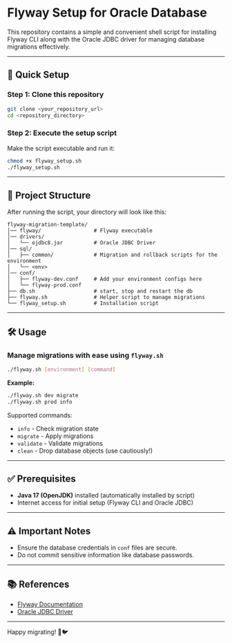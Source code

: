 # Flyway Setup for Oracle Database

This repository contains a simple and convenient shell script for installing Flyway CLI along with the Oracle JDBC driver for managing database migrations effectively.

---

## 🚀 Quick Setup

### Step 1: Clone this repository

```bash
git clone <your_repository_url>
cd <repository_directory>
```

### Step 2: Execute the setup script

Make the script executable and run it:

```bash
chmod +x flyway_setup.sh
./flyway_setup.sh
```

---

## 📁 Project Structure

After running the script, your directory will look like this:

```
flyway-migration-template/
│── flyway/                 # Flyway executable
│── drivers/
│   └── ojdbc8.jar          # Oracle JDBC Driver
│── sql/
│   ├── common/             # Migration and rollback scripts for the environment
│   └── <env>
│── conf/
│   ├── flyway-dev.conf     # Add your environment configs here
│   └── flyway-prod.conf
├── db.sh                   # start, stop and restart the db
├── flyway.sh               # Helper script to manage migrations
└── flyway_setup.sh         # Installation script
```

---

## 🛠 Usage

### Manage migrations with ease using `flyway.sh`

```bash
./flyway.sh [environment] [command]
```

**Example:**

```bash
./flyway.sh dev migrate
./flyway.sh prod info
```

Supported commands:

- `info` - Check migration state
- `migrate` - Apply migrations
- `validate` - Validate migrations
- `clean` - Drop database objects (use cautiously!)

---

## ✅ Prerequisites

- **Java 17 (OpenJDK)** installed (automatically installed by script)
- Internet access for initial setup (Flyway CLI and Oracle JDBC)

---

## ⚠️ Important Notes

- Ensure the database credentials in `conf` files are secure.
- Do not commit sensitive information like database passwords.

---

## 📚 References

- [Flyway Documentation](https://flywaydb.org/documentation/)
- [Oracle JDBC Driver](https://www.oracle.com/database/technologies/appdev/jdbc-downloads.html)

---

Happy migrating! 🚀🐦